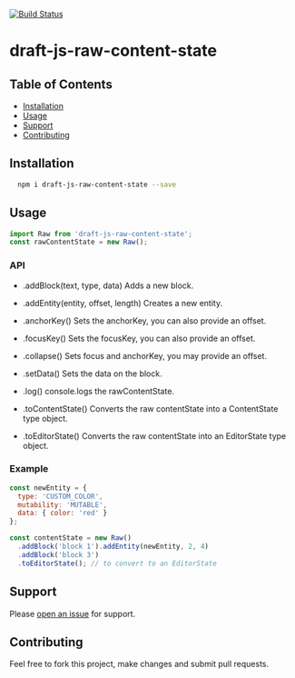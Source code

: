 [![Build Status](https://travis-ci.org/webdeveloperpr/draft-js-raw-content-state.svg?branch=master)](https://travis-ci.org/webdeveloperpr/draft-js-raw-content-state)
# draft-js-raw-content-state

## Table of Contents

- [Installation](#installation)
- [Usage](#usage)
- [Support](#support)
- [Contributing](#contributing)

## Installation

```sh
  npm i draft-js-raw-content-state --save
```

## Usage

```javascript
import Raw from 'draft-js-raw-content-state';
const rawContentState = new Raw();
```

### API

- .addBlock(text, type, data) 
Adds a new block.

- .addEntity(entity, offset, length)
Creates a new entity.

- .anchorKey(<offset>)
Sets the anchorKey, you can also provide an offset.

- .focusKey(<offset>)
Sets the focusKey, you can also provide an offset.

- .collapse(<offset>)
Sets focus and anchorKey, you may provide an offset.

- .setData(<data>)
Sets the data on the block. 

- .log()
console.logs the rawContentState.

- .toContentState()
Converts the raw contentState into a ContentState type object.

- .toEditorState()
Converts the raw contentState into an EditorState type object.

### Example

```javascript
const newEntity = {
  type: 'CUSTOM_COLOR',
  mutability: 'MUTABLE',
  data: { color: 'red' }
};

const contentState = new Raw()
  .addBlock('block 1').addEntity(newEntity, 2, 4)
  .addBlock('block 3')
  .toEditorState(); // to convert to an EditorState 
```

## Support

Please [open an issue](https://github.com/webdeveloperpr/draft-js-raw-content-state/issues) for support.

## Contributing

Feel free to fork this project, make changes and submit pull requests.
